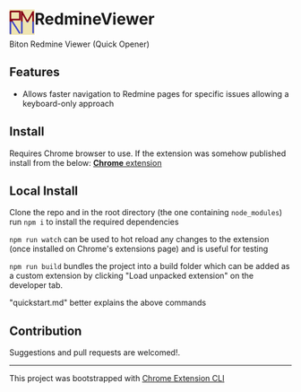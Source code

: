 # <img src="public/icons/icon_128.png" width="45" align="left">   RedmineViewer

Biton Redmine Viewer (Quick Opener)

## Features

- Allows faster navigation to Redmine pages for specific issues allowing a keyboard-only approach 

## Install

Requires Chrome browser to use. If the extension was somehow published install from the below:
[**Chrome** extension]()

## Local Install

Clone the repo and in the root directory (the one containing `node_modules`) run `npm i` to install the required dependencies

`npm run watch` can be used to hot reload any changes to the extension (once installed on Chrome's extensions page) and is useful for testing

`npm run build` bundles the project into a build folder which can be added as a custom extension by clicking "Load unpacked extension" on the developer tab.

"quickstart.md" better explains the above commands 

## Contribution

Suggestions and pull requests are welcomed!.

---

This project was bootstrapped with [Chrome Extension CLI](https://github.com/dutiyesh/chrome-extension-cli)

